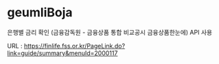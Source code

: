 # geumliBoja
은행별 금리 확인 (금융감독원 - 금융상품 통합 비교공시 금융상품한눈에) API 사용

URL : https://finlife.fss.or.kr/PageLink.do?link=guide/summary&menuId=2000117
